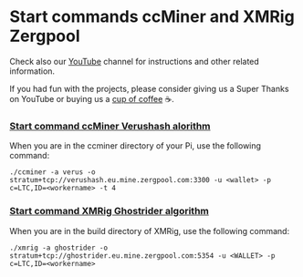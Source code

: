 # Start commands ccMiner and XMRig Zergpool
Check also our [YouTube](https://www.youtube.com/@bloxylabs "YouTube") channel for instructions and other related information.

If you had fun with the projects, please consider giving us a Super Thanks on YouTube or buying us a [cup of coffee](https://www.buymeacoffee.com/bloxylabs "cupofcoffee") ☕.

<h3><u>Start command ccMiner Verushash alorithm</u></h3>
When you are in the ccminer directory of your Pi, use the following command:

```
./ccminer -a verus -o stratum+tcp://verushash.eu.mine.zergpool.com:3300 -u <wallet> -p c=LTC,ID=<workername> -t 4
```

<h3><u>Start command XMRig Ghostrider algorithm</u></h3>
When you are in the build directory of XMRig, use the following command:

```
./xmrig -a ghostrider -o stratum+tcp://ghostrider.eu.mine.zergpool.com:5354 -u <WALLET> -p c=LTC,ID=<workername>
```
